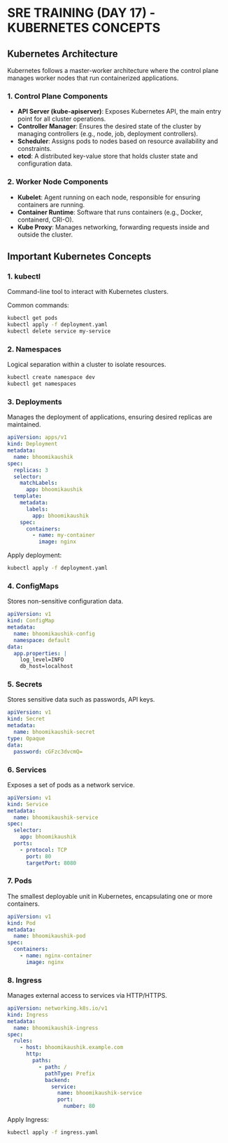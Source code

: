 # SRE TRAINING (DAY 17) - KUBERNETES CONCEPTS

## Kubernetes Architecture
Kubernetes follows a master-worker architecture where the control plane manages worker nodes that run containerized applications.

### 1. **Control Plane Components**
- **API Server (kube-apiserver)**: Exposes Kubernetes API, the main entry point for all cluster operations.
- **Controller Manager**: Ensures the desired state of the cluster by managing controllers (e.g., node, job, deployment controllers).
- **Scheduler**: Assigns pods to nodes based on resource availability and constraints.
- **etcd**: A distributed key-value store that holds cluster state and configuration data.

### 2. **Worker Node Components**
- **Kubelet**: Agent running on each node, responsible for ensuring containers are running.
- **Container Runtime**: Software that runs containers (e.g., Docker, containerd, CRI-O).
- **Kube Proxy**: Manages networking, forwarding requests inside and outside the cluster.

## Important Kubernetes Concepts

### 1. **kubectl**
Command-line tool to interact with Kubernetes clusters.

Common commands:
```sh
kubectl get pods
kubectl apply -f deployment.yaml
kubectl delete service my-service
```

### 2. **Namespaces**
Logical separation within a cluster to isolate resources.

```sh
kubectl create namespace dev
kubectl get namespaces
```

### 3. **Deployments**
Manages the deployment of applications, ensuring desired replicas are maintained.

```yaml
apiVersion: apps/v1
kind: Deployment
metadata:
  name: bhoomikaushik
spec:
  replicas: 3
  selector:
    matchLabels:
      app: bhoomikaushik
  template:
    metadata:
      labels:
        app: bhoomikaushik
    spec:
      containers:
        - name: my-container
          image: nginx
```

Apply deployment:
```sh
kubectl apply -f deployment.yaml
```

### 4. **ConfigMaps**
Stores non-sensitive configuration data.

```yaml
apiVersion: v1
kind: ConfigMap
metadata:
  name: bhoomikaushik-config
  namespace: default
data:
  app.properties: |
    log_level=INFO
    db_host=localhost
```

### 5. **Secrets**
Stores sensitive data such as passwords, API keys.

```yaml
apiVersion: v1
kind: Secret
metadata:
  name: bhoomikaushik-secret
type: Opaque
data:
  password: cGFzc3dvcmQ=
```

### 6. **Services**
Exposes a set of pods as a network service.

```yaml
apiVersion: v1
kind: Service
metadata:
  name: bhoomikaushik-service
spec:
  selector:
    app: bhoomikaushik
  ports:
    - protocol: TCP
      port: 80
      targetPort: 8080
```

### 7. **Pods**
The smallest deployable unit in Kubernetes, encapsulating one or more containers.

```yaml
apiVersion: v1
kind: Pod
metadata:
  name: bhoomikaushik-pod
spec:
  containers:
    - name: nginx-container
      image: nginx
```

### 8. **Ingress**
Manages external access to services via HTTP/HTTPS.

```yaml
apiVersion: networking.k8s.io/v1
kind: Ingress
metadata:
  name: bhoomikaushik-ingress
spec:
  rules:
    - host: bhoomikaushik.example.com
      http:
        paths:
          - path: /
            pathType: Prefix
            backend:
              service:
                name: bhoomikaushik-service
                port:
                  number: 80
```

Apply Ingress:
```sh
kubectl apply -f ingress.yaml
```
